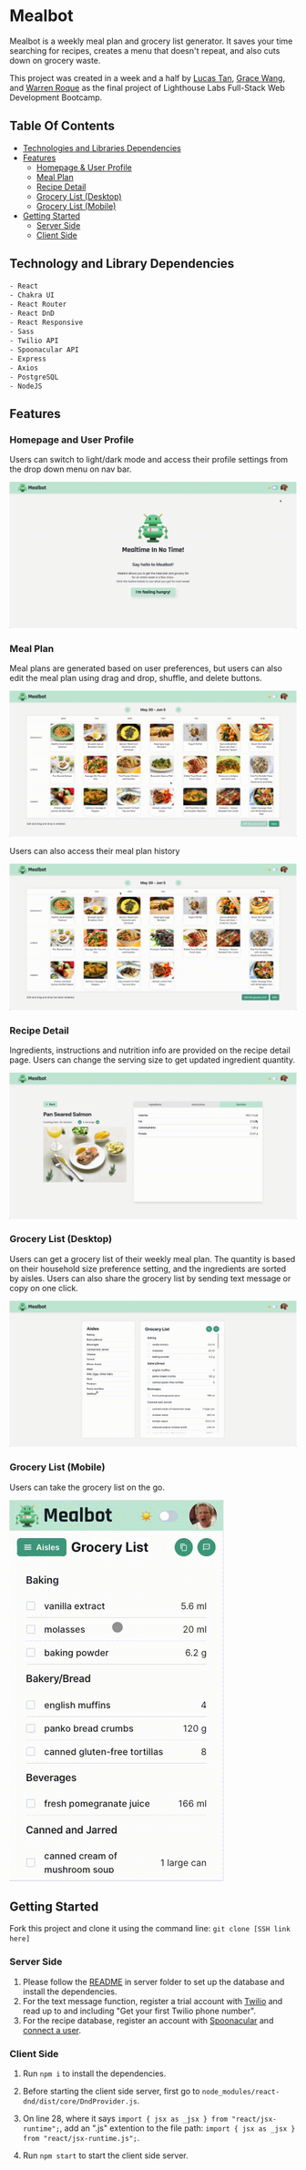 # Mealbot

Mealbot is a weekly meal plan and grocery list generator. It saves your time searching for recipes, creates a menu that doesn't repeat, and also cuts down on grocery waste.

This project was created in a week and a half by [Lucas Tan](https://github.com/lucasxtan), [Grace Wang](https://github.com/GraceWXT), and [Warren Roque](https://github.com/wawwen1) as the final project of Lighthouse Labs Full-Stack Web Development Bootcamp.

## Table Of Contents
- [Technologies and Libraries Dependencies](#technology-and-library-dependencies)
- [Features](#features)
  - [Homepage & User Profile](#Homepage-and-User-Profile)
  - [Meal Plan](#meal-plan)
  - [Recipe Detail](#recipe-detail)
  - [Grocery List (Desktop)](#Grocery-List-Desktop)
  - [Grocery List (Mobile)](#Grocery-List-Mobile)
- [Getting Started](#Getting-Started)
  - [Server Side](#Server-Side)
  - [Client Side](#Client-Side)


## Technology and Library Dependencies
```
- React
- Chakra UI
- React Router
- React DnD
- React Responsive
- Sass
- Twilio API
- Spoonacular API
- Express
- Axios
- PostgreSQL
- NodeJS
```

## Features
### Homepage and User Profile
Users can switch to light/dark mode and access their profile settings from the drop down menu on nav bar.

![homepage & user profile](https://github.com/lucasxtan/Mealbot/blob/master/doc/img/homepage%20and%20profile%20page.gif?raw=true)


### Meal Plan
Meal plans are generated based on user preferences, but users can also edit the meal plan using drag and drop, shuffle, and delete buttons.

![mealplan](https://github.com/lucasxtan/Mealbot/blob/master/doc/img/mealplan.gif?raw=true)

Users can also access their meal plan history

![mealplan history](https://github.com/lucasxtan/Mealbot/blob/master/doc/img/meal%20plan%20history.gif?raw=true)


### Recipe Detail
Ingredients, instructions and nutrition info are provided on the recipe detail page. Users can change the serving size to get updated ingredient quantity.

![recipe detail](https://github.com/lucasxtan/Mealbot/blob/master/doc/img/recipe%20page.gif?raw=true)


### Grocery List (Desktop)
Users can get a grocery list of their weekly meal plan. The quantity is based on their household size preference setting, and the ingredients are sorted by aisles.
Users can also share the grocery list by sending text message or copy on one click.

![grocery list desktop](https://github.com/lucasxtan/Mealbot/blob/master/doc/img/grocery%20list%20desktop.gif?raw=true)


### Grocery List (Mobile)
Users can take the grocery list on the go.

![grocery list mobile](https://github.com/lucasxtan/Mealbot/blob/master/doc/img/grocery%20list%20mobile.gif?raw=true)


## Getting Started
Fork this project and clone it using the command line: `git clone [SSH link here]`

### Server Side
1. Please follow the [README](/server/README.md) in server folder to set up the database and install the dependencies.
2. For the text message function, register a trial account with [Twilio](https://www.twilio.com/docs/usage/tutorials/how-to-use-your-free-trial-account) and read up to and including "Get your first Twilio phone number".
3. For the recipe database, register an account with [Spoonacular](https://spoonacular.com/food-api/console#Dashboard) and [connect a user](https://spoonacular.com/food-api/docs#Connect-User).

### Client Side
1. Run `npm i` to install the dependencies.

2. Before starting the client side server, first go to `node_modules/react-dnd/dist/core/DndProvider.js`.

3. On line 28, where it says `import { jsx as _jsx } from "react/jsx-runtime";`, add an ".js" extention to the file path: `import { jsx as _jsx } from "react/jsx-runtime.js";`.
4. Run `npm start` to start the client side server.
